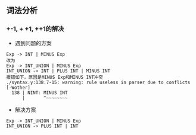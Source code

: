 ## 词法分析

### +-1, + +1, ++1的解决
- 遇到问题的方案
```
Exp -> INT | MINUS Exp
改为
Exp -> INT_UNION | MINUS Exp
INT_UNION -> INT | PLUS INT | MINUS INT
报错如下，原因是MINUS Exp和MINUS INT冲突
./syntax.y:138.7-15: warning: rule useless in parser due to conflicts [-Wother]
  138 | NINT: MINUS INT
      |       ^~~~~~~~~
```
- 解决方案
```
Exp -> INT_UNION | MINUS Exp
INT_UNION -> PLUS INT | INT
```
